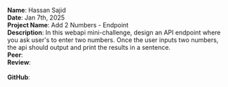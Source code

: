 **Name**: Hassan Sajid
<br/>
**Date**: Jan 7th, 2025
<br/>
**Project Name**: Add 2 Numbers - Endpoint
<br/>
**Description**: In this webapi mini-challenge, design an API endpoint where you ask user's to enter two numbers. Once the user inputs two numbers, the api should output and print the results in a sentence.
<br/>
**Peer**:
<br/>
**Review**:
<br/>
<br/>
**GitHub**:

